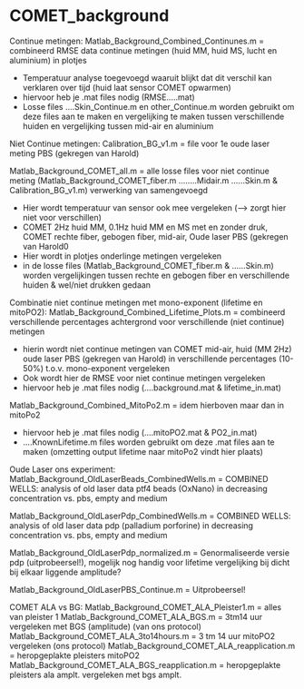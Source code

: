 # COMET_background

Continue metingen:
  Matlab_Background_Combined_Continunes.m = combineerd RMSE data continue metingen (huid MM, huid MS, lucht en aluminium) in plotjes 
  - Temperatuur analyse toegevoegd waaruit blijkt dat dit verschil kan verklaren over tijd (huid laat sensor COMET opwarmen)
  - hiervoor heb je .mat files nodig (RMSE.....mat)
  - Losse files ....Skin_Continue.m  en other_Continue.m worden gebruikt om deze files aan te maken en vergelijking te maken tussen verschillende huiden en vergelijking tussen mid-air en aluminium

Niet Continue metingen:
  Calibration_BG_v1.m = file voor 1e oude laser meting PBS (gekregen van Harold)
  
   Matlab_Background_COMET_all.m = alle losse files voor niet continue meting (Matlab_Background_COMET_fiber.m ........Midair.m ......Skin.m & Calibration_BG_v1.m) verwerking van samengevoegd
  - Hier wordt temperatuur van sensor ook mee vergeleken (--> zorgt hier niet voor verschillen)
  - COMET 2Hz huid MM, 0.1Hz huid MM en MS met en zonder druk, COMET rechte fiber, gebogen fiber, mid-air, Oude laser PBS (gekregen van Harold0
  - Hier wordt in plotjes onderlinge metingen vergeleken
  - in de losse files (Matlab_Background_COMET_fiber.m & ......Skin.m) worden vergelijkingen tussen rechte en gebogen fiber en verschillende huiden & wel/niet drukken gedaan

Combinatie niet continue metingen met mono-exponent (lifetime en mitoPO2):
  Matlab_Background_Combined_Lifetime_Plots.m = combineerd verschillende percentages achtergrond voor verschillende (niet continue) metingen
  - hierin wordt niet continue metingen van COMET mid-air, huid (MM 2Hz) oude laser PBS (gekregen van Harold) in verschillende percentages (10-50%) t.o.v. mono-exponent vergeleken
  - Ook wordt hier de RMSE voor niet continue metingen vergeleken
  - hiervoor heb je .mat files nodig (....background.mat & lifetime_in.mat)

  Matlab_Background_Combined_MitoPo2.m = idem hierboven maar dan in mitoPo2
  - hiervoor heb je .mat files nodig (....mitoPO2.mat & PO2_in.mat)
  - ....KnownLifetime.m files worden gebruikt om deze .mat files aan te maken (omzetting output lifetime naar mitoPo2 vindt hier plaats)

Oude Laser ons experiment:
  Matlab_Background_OldLaserBeads_CombinedWells.m = COMBINED WELLS: analysis of old laser data ptf4 beads (OxNano) in decreasing concentration vs. pbs, empty and medium

  Matlab_Background_OldLaserPdp_CombinedWells.m = COMBINED WELLS: analysis of old laser data pdp (palladium porforine) in decreasing concentration vs. pbs, empty and medium

  Matlab_Background_OldLaserPdp_normalized.m = Genormaliseerde versie pdp (uitprobeersel!), mogelijk nog handig voor lifetime    vergelijking bij dicht bij elkaar liggende amplitude?

  Matlab_Background_OldLaserPBS_Continue.m = Uitprobeersel!

COMET ALA vs BG: 
  Matlab_Background_COMET_ALA_Pleister1.m = alles van pleister 1
  Matlab_Background_COMET_ALA_BGS.m = 3tm14 uur vergeleken met BGS (amplitude) (van ons protocol)
  Matlab_Background_COMET_ALA_3to14hours.m = 3 tm 14 uur mitoPO2 vergeleken (ons protocol)
  Matlab_Background_COMET_ALA_reapplication.m = heropgeplakte pleisters mitoPO2
  Matlab_Background_COMET_ALA_BGS_reapplication.m = heropgeplakte pleisters ala amplt. vergeleken met bgs amplt. 
